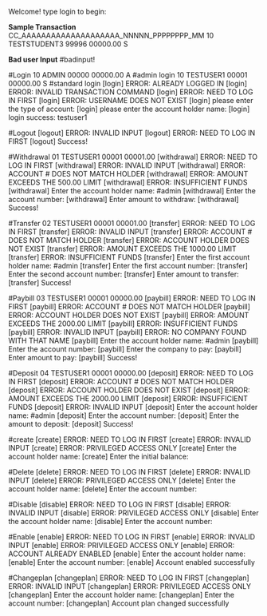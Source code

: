 Welcome! type login to begin:

**Sample Transaction**
CC_AAAAAAAAAAAAAAAAAAAA_NNNNN_PPPPPPPP_MM
10 TESTSTUDENT3         99996 00000.00 S


**Bad user Input**
	#badinput!

#Login
10 ADMIN                00000 00000.00 A    #admin login
10 TESTUSER1            00001 00000.00 S    #standard login
[login] ERROR: ALREADY LOGGED IN
[login] ERROR: INVALID TRANSACTION COMMAND
[login] ERROR: NEED TO LOG IN FIRST
[login] ERROR: USERNAME DOES NOT EXIST
[login] please enter the type of account:
[login] please enter the account holder name:
[login] login success: testuser1

#Logout
[logout] ERROR: INVALID INPUT
[logout] ERROR: NEED TO LOG IN FIRST
[logout] Success!

#Withdrawal
01 TESTUSER1            00001 00001.00
[withdrawal] ERROR: NEED TO LOG IN FIRST
[withdrawal] ERROR: INVALID INPUT
[withdrawal] ERROR: ACCOUNT # DOES NOT MATCH HOLDER
[withdrawal] ERROR: AMOUNT EXCEEDS THE 500.00 LIMIT
[withdrawal] ERROR: INSUFFICIENT FUNDS
[withdrawal] Enter the account holder name:       #admin
[withdrawal] Enter the account number:
[withdrawal] Enter amount to withdraw:
[withdrawal] Success!

#Transfer
02 TESTUSER1            00001 00001.00
[transfer] ERROR: NEED TO LOG IN FIRST
[transfer] ERROR: INVALID INPUT
[transfer] ERROR: ACCOUNT # DOES NOT MATCH HOLDER
[transfer] ERROR: ACCOUNT HOLDER DOES NOT EXIST
[transfer] ERROR: AMOUNT EXCEEDS THE 1000.00 LIMIT
[transfer] ERROR: INSUFFICIENT FUNDS
[transfer] Enter the first account holder name:   #admin
[transfer] Enter the first account number:
[transfer] Enter the second account number:
[transfer] Enter amount to transfer:
[transfer] Success!


#Paybill
03 TESTUSER1            00001 00000.00
[paybill] ERROR: NEED TO LOG IN FIRST
[paybill] ERROR: ACCOUNT # DOES NOT MATCH HOLDER
[paybill] ERROR: ACCOUNT HOLDER DOES NOT EXIST
[paybill] ERROR: AMOUNT EXCEEDS THE 2000.00 LIMIT
[paybill] ERROR: INSUFFICIENT FUNDS
[paybill] ERROR: INVALID INPUT
[paybill] ERROR: NO COMPANY FOUND WITH THAT NAME
[paybill] Enter the account holder name:          #admin
[paybill] Enter the account number:
[paybill] Enter the company to pay:
[paybill] Enter amount to pay:
[paybill] Success!

#Deposit
04 TESTUSER1            00001 00000.00
[deposit] ERROR: NEED TO LOG IN FIRST
[deposit] ERROR: ACCOUNT # DOES NOT MATCH HOLDER
[deposit] ERROR: ACCOUNT HOLDER DOES NOT EXIST
[deposit] ERROR: AMOUNT EXCEEDS THE 2000.00 LIMIT
[deposit] ERROR: INSUFFICIENT FUNDS
[deposit] ERROR: INVALID INPUT
[deposit] Enter the account holder name:         #admin
[deposit] Enter the account number:
[deposit] Enter the amount to deposit:
[deposit] Success!

#create
[create] ERROR: NEED TO LOG IN FIRST
[create] ERROR: INVALID INPUT
[create] ERROR: PRIVILEGED ACCESS ONLY
[create] Enter the account holder name:
[create] Enter the initial balance:

#Delete
[delete] ERROR: NEED TO LOG IN FIRST
[delete] ERROR: INVALID INPUT
[delete] ERROR: PRIVILEGED ACCESS ONLY
[delete] Enter the account holder name:
[delete] Enter the account number:

#Disable
[disable] ERROR: NEED TO LOG IN FIRST
[disable] ERROR: INVALID INPUT
[disable] ERROR: PRIVILEGED ACCESS ONLY
[disable] Enter the account holder name:
[disable] Enter the account number:

#Enable
[enable] ERROR: NEED TO LOG IN FIRST
[enable] ERROR: INVALID INPUT
[enable] ERROR: PRIVILEGED ACCESS ONLY
[enable] ERROR: ACCOUNT ALREADY ENABLED
[enable] Enter the account holder name:
[enable] Enter the account number:
[enable] Account enabled successfully

#Changeplan
[changeplan] ERROR: NEED TO LOG IN FIRST
[changeplan] ERROR: INVALID INPUT
[changeplan] ERROR: PRIVILEGED ACCESS ONLY
[changeplan] Enter the account holder name:
[changeplan] Enter the account number:
[changeplan] Account plan changed successfully
